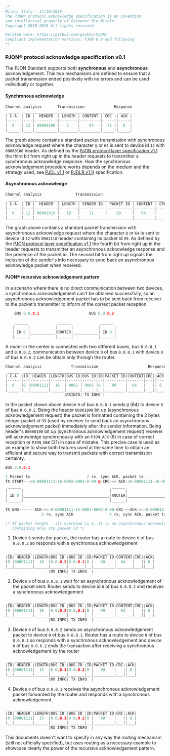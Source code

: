 
```cpp
/*
Milan, Italy - 17/10/2016
The PJON® protocol acknowledge specification is an invention
and intellectual property of Giovanni Blu Mitolo
Copyright 2010-2019 All rights reserved

Related work: https://github.com/gioblu/PJON/
Compliant implementation versions: PJON 6.0 and following
*/
```
### PJON® protocol acknowledge specification v0.1
The PJON Standard supports both **synchronous** and **asynchronous** acknowledgement.
This two mechanisms are defined to ensure that a packet transmission ended positively with no errors and can be used individually or together.

#### Synchronous acknowledge
```cpp
Channel analysis       Transmission             Response
 _____  ________________________________________  _____
| C-A || ID |  HEADER  | LENGTH | CONTENT | CRC || ACK |
|-----||----|----------|--------|---------|-----||-----|
|  0  || 12 | 00000100 |   5    |    64   |  72 ||  6  |
|_____||____|__________|________|_________|_____||_____|
```

The graph above contains a standard packet transmission with synchronous acknowledge request where the character `@` or `64` is sent to device id `12` with `00000100` header. As defined by the [PJON protocol layer specification v1.1](/specification/PJON-protocol-specification-v1.1.md) the third bit from right up in the header requests to transmitter a synchronous acknowledge response. How the synchronous acknowledgement procedure works depends on the medium and the strategy used, see [PJDL v1.1](/src/strategies/SoftwareBitBang/specification/PJDL-specification-v1.1.md) or [PJDLR v1.1](/src/strategies/OverSampling/specification/PJDLR-specification-v1.1.md)) specification.

#### Asynchronous acknowledge

```cpp
Channel analysis               Transmission
 _____  ________________________________________________________________
| C-A || ID |  HEADER  | LENGTH | SENDER ID | PACKET ID | CONTENT | CRC |
|-----||----|----------|--------|-----------|-----------|---------|-----|
|  0  || 12 | 00001010 |   18   |    11     |    99     |   64    |     |
|_____||____|__________|________|___________|___________|_________|_____|

```
The graph above contains a standard packet transmission with asynchronous acknowledge request where the character `@` or `64` is sent to device id `12` with `0001110` header containing its packet id `99`. As defined by the [PJON protocol layer specification v1.1](/specification/PJON-protocol-specification-v1.1.md) the fourth bit from right up in the header requests to transmitter an asynchronous acknowledge response and the presence of the packet id. The second bit from right up signals the inclusion of the sender's info necessary to send back an asynchronous acknowledge packet when received.

#### PJON® recursive acknowledgement pattern
In a scenario where there is no direct communication between two devices, a synchronous acknowledgement can't be obtained successfully, so an asynchronous acknowledgement packet has to be sent back from receiver to the packet's transmitter to inform of the correct packet reception.

```cpp
    BUS 0.0.0.1                      BUS 0.0.0.2

    ______             ______             ______
   |      |           |      |           |      |
   | ID 0 |___________|ROUTER|___________| ID 0 |
   |______|           |______|           |______|
```
A router in the center is connected with two different buses, bus `0.0.0.1` and `0.0.0.2`, communication between device `0` of bus `0.0.0.1` with device `0` of bus `0.0.0.2` can be obtain only through the router.

```cpp  
Channel analysis             Transmission                      Response
 _____  _________________________________________________________  ___
| C-A ||ID| HEADER |LENGTH|BUS ID|BUS ID|ID|PACKET ID|CONTENT|CRC||ACK|
|-----||--|--------|------|------|------|--|---------|-------|---||---|
|  0  ||0 |00001111|  16  | 0002 | 0001 |0 |   99    |  64   |   || 6 |
|_____||__|________|______|______|______|__|_________|_______|___||___|
                          |RXINFO| TX INFO |           
```
In the packet shown above device `0` of bus `0.0.0.1` sends `@` (64) to device `0` of bus `0.0.0.2`. Being the header `00001000` bit up (asynchronous acknowledgement request) the packet is formatted containing the 2 bytes integer packet id `99` (used by receiver to send back an asynchronous acknowledgement packet) immediately after the sender information. Being header's `00000100` bit up (synchronous acknowledgement request) receiver will acknowledge synchronously with an `PJON_ACK` (6) in case of correct reception or `PJON_NAK` (21) in case of mistake. This precise case is used as an example to show both features used at the same time to obtain an efficient and secure way to transmit packets with correct transmission certainty.

```cpp        
BUS 0.0.0.1                                                                            BUS 0.0.0.2

1 Packet tx                         2 rx, sync ACK, packet tx         3 rx, sync ACK, async ACK tx
TX START--->0-00001111-16-0002-0001-0-99-@-CRC-><-ACK->0-00001111-16-0002-0001-0-99-@-CRC-><-ACK-|
 ______                                        ______                                    ______  |
|      |                                      |      |                                  |      | |
| ID 0 |______________________________________|ROUTER|__________________________________| ID 0 | |
|______|                                      |______|                                  |______| |
                                                                                                 |
TX END-------ACK-><-0-00001111-15-0001-0002-0-99-CRC-<-ACK-><-0-00001111-15-0001-0002-0-99-CRC-<-|
                5 rx, sync ACK                4 rx, sync ACK, packet tx

/* If packet length - its overhead is 4, it is an asynchronous acknowledgement packet
   containing only its packet id */
```
1) Device `0` sends the packet, the router has a route to device `0` of bus `0.0.0.2` so responds with a synchronous acknowledgement
```cpp
 __ ________ ______ _______ _______ __ _________ _______ ___  ___
|ID| HEADER |LENGTH|BUS ID |BUS ID |ID|PACKET ID|CONTENT|CRC||ACK|
|0 |00001111|  16  |0.0.0.2|0.0.0.1|0 |   99    |  64   |   || 6 |
|__|________|______|_______|_______|__|_________|_______|___||___|
                   |RX INFO| TX INFO  |
```
2) Device `0` of bus `0.0.0.1` wait for an asynchronous acknowledgement of the packet sent. Router sends to device id `0` of bus `0.0.0.2` and receives a synchronous acknowledgement
```cpp
 __ ________ ______ _______ _______ __ _________ _______ ___  ___
|ID| HEADER |LENGTH|BUS ID |BUS ID |ID|PACKET ID|CONTENT|CRC||ACK|
|0 |00001111|  16  |0.0.0.2|0.0.0.1|0 |   99    |  64   |   || 6 |
|__|________|______|_______|_______|__|_________|_______|___||___|
                   |RX INFO| TX INFO  |
```
3) Device `0` of bus `0.0.0.2` sends an asynchronous acknowledgement packet to device `0` of bus `0.0.0.1`. Router has a route to device `0` of bus `0.0.0.1` so responds with a synchronous acknowledgement and device `0` of bus `0.0.0.2` ends the transaction after receiving a synchronous acknowledgement by the router
```cpp
 __ ________ ______ _______ _______ __ _________ ___  ___
|ID| HEADER |LENGTH|BUS ID |BUS ID |ID|PACKET ID|CRC||ACK|
|0 |00001111|  15  |0.0.0.1|0.0.0.2|0 |   99    |   || 6 |
|__|________|______|_______|_______|__|_________|___||___|
                   |RX INFO| TX INFO  |
```
4) Device `0` of bus `0.0.0.1` receives the asynchronous acknowledgement packet forwarded by the router and responds with a synchronous acknowledgement.

```cpp
 __ ________ ______ _______ _______ __ _________ ___  ___
|ID| HEADER |LENGTH|BUS ID |BUS ID |ID|PACKET ID|CRC||ACK|
|0 |00001111|  15  |0.0.0.1|0.0.0.2|0 |   99    |   || 6 |
|__|________|______|_______|_______|__|_________|___||___|
                   |RX INFO| TX INFO  |
```
This documents doesn't want to specify in any way the routing mechanism (still not officially specified), but uses routing as a necessary example to showcase clearly the power of the recursive acknowledgement pattern.
